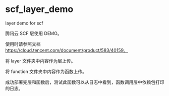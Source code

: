 # scf_layer_demo
layer demo for scf

腾讯云 SCF 层使用 DEMO。

使用时请参照文档 https://cloud.tencent.com/document/product/583/40159。

将 layer 文件夹中内容作为层上传。

将 function 文件夹中内容作为函数上传。

成功部署完层和函数后，测试此函数可以从日志中看到，函数调用层中依赖包打印的日志。
